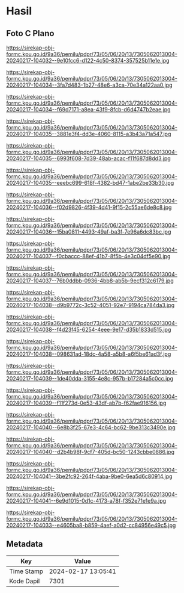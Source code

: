 # Hasil

## Foto C Plano

https://sirekap-obj-formc.kpu.go.id/9a36/pemilu/pdpr/73/05/06/20/13/7305062013004-20240217-104032--9e10fcc6-d122-4c50-8374-357525b11e1e.jpg

https://sirekap-obj-formc.kpu.go.id/9a36/pemilu/pdpr/73/05/06/20/13/7305062013004-20240217-104034--3fa7d483-1b27-48e6-a3ca-70e34a122aa0.jpg

https://sirekap-obj-formc.kpu.go.id/9a36/pemilu/pdpr/73/05/06/20/13/7305062013004-20240217-104034--f69d7171-a8ea-43f9-8fcb-d6d4747b2eae.jpg

https://sirekap-obj-formc.kpu.go.id/9a36/pemilu/pdpr/73/05/06/20/13/7305062013004-20240217-104035--3881e3f4-dd3e-4060-8115-a3b43a71a547.jpg

https://sirekap-obj-formc.kpu.go.id/9a36/pemilu/pdpr/73/05/06/20/13/7305062013004-20240217-104035--6993f608-7d39-48ab-acac-f11f687d8dd3.jpg

https://sirekap-obj-formc.kpu.go.id/9a36/pemilu/pdpr/73/05/06/20/13/7305062013004-20240217-104035--eeebc699-618f-4382-bd47-1abe2be33b30.jpg

https://sirekap-obj-formc.kpu.go.id/9a36/pemilu/pdpr/73/05/06/20/13/7305062013004-20240217-104036--f02d9826-4f39-4d41-9f15-2c55ae6de8c8.jpg

https://sirekap-obj-formc.kpu.go.id/9a36/pemilu/pdpr/73/05/06/20/13/7305062013004-20240217-104036--15ba0811-4493-49af-ba3f-7e96a6dc83bc.jpg

https://sirekap-obj-formc.kpu.go.id/9a36/pemilu/pdpr/73/05/06/20/13/7305062013004-20240217-104037--f0cbaccc-88ef-41b7-8f5b-4e3c04df5e90.jpg

https://sirekap-obj-formc.kpu.go.id/9a36/pemilu/pdpr/73/05/06/20/13/7305062013004-20240217-104037--76b0ddbb-0936-4bb8-ab5b-9ecf312c6179.jpg

https://sirekap-obj-formc.kpu.go.id/9a36/pemilu/pdpr/73/05/06/20/13/7305062013004-20240217-104038--d9b9772c-3c52-4051-92e7-9194ca784da3.jpg

https://sirekap-obj-formc.kpu.go.id/9a36/pemilu/pdpr/73/05/06/20/13/7305062013004-20240217-104038--f4d23f45-6254-4eee-9e17-d35b1833d515.jpg

https://sirekap-obj-formc.kpu.go.id/9a36/pemilu/pdpr/73/05/06/20/13/7305062013004-20240217-104038--098631ad-18dc-4a58-a5b8-a6f5be61ad3f.jpg

https://sirekap-obj-formc.kpu.go.id/9a36/pemilu/pdpr/73/05/06/20/13/7305062013004-20240217-104039--1de40dda-3155-4e8c-957b-b17284a5c0cc.jpg

https://sirekap-obj-formc.kpu.go.id/9a36/pemilu/pdpr/73/05/06/20/13/7305062013004-20240217-104039--f11f273d-0e53-43df-ab7b-f62fae916156.jpg

https://sirekap-obj-formc.kpu.go.id/9a36/pemilu/pdpr/73/05/06/20/13/7305062013004-20240217-104040--6e8b3f25-67e3-4c64-bc62-9be313c3490e.jpg

https://sirekap-obj-formc.kpu.go.id/9a36/pemilu/pdpr/73/05/06/20/13/7305062013004-20240217-104040--d2b4b98f-9cf7-405d-bc50-1243cbbe0886.jpg

https://sirekap-obj-formc.kpu.go.id/9a36/pemilu/pdpr/73/05/06/20/13/7305062013004-20240217-104041--3be2fc92-264f-4aba-9be0-6ea5d6c80914.jpg

https://sirekap-obj-formc.kpu.go.id/9a36/pemilu/pdpr/73/05/06/20/13/7305062013004-20240217-104041--6e9d1015-0d1c-4173-a78f-f352e71e1e9a.jpg

https://sirekap-obj-formc.kpu.go.id/9a36/pemilu/pdpr/73/05/06/20/13/7305062013004-20240217-104033--e4605ba8-b859-4aef-a0d2-cc84956e49c5.jpg


## Metadata

| Key        | Value               |
| ---------- | ------------------- |
| Time Stamp | 2024-02-17 13:05:41 |
| Kode Dapil | 7301                |



